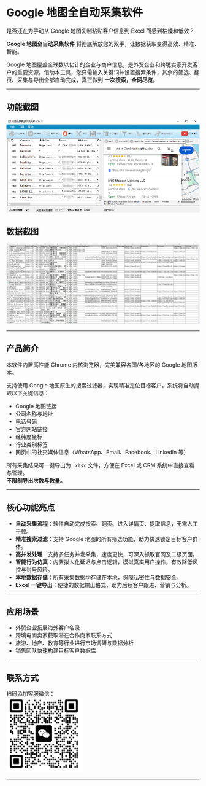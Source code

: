 # Google 地图全自动采集软件

是否还在为手动从 Google 地图复制粘贴客户信息到 Excel 而感到枯燥和低效？  

**Google 地图全自动采集软件** 将彻底解放您的双手，让数据获取变得高效、精准、智能。  

Google 地图覆盖全球数以亿计的企业与商户信息，是外贸企业和跨境卖家开发客户的重要资源。借助本工具，您只需输入关键词并设置搜索条件，其余的筛选、翻页、采集与导出全部自动完成，真正做到 **一次搜索，全网尽览**。  

---

## 功能截图
![功能截图](image/ggmap/001.png)

## 数据截图
![数据截图](image/ggmap/002.png)

---

## 产品简介
本软件内置高性能 Chrome 内核浏览器，完美兼容各国/各地区的 Google 地图版本。  

支持使用 Google 地图原生的搜索过滤器，实现精准定位目标客户。系统将自动提取以下关键信息：  

- Google 地图链接  
- 公司名称与地址  
- 电话号码  
- 官方网站链接  
- 经纬度坐标  
- 行业类别标签  
- 网页中的社交媒体信息（WhatsApp、Email、Facebook、LinkedIn 等）  

所有采集结果可一键导出为 `.xlsx` 文件，方便在 Excel 或 CRM 系统中直接查看与管理。  
**不限制导出次数与数量。**

---

## 核心功能亮点
- **自动采集流程**：软件自动完成搜索、翻页、进入详情页、提取信息，无需人工干预。  
- **精准搜索过滤**：支持 Google 地图的所有筛选功能，助力快速锁定目标客户群体。  
- **高并发处理**：支持多任务并发采集，速度更快，可深入抓取官网及二级页面。  
- **智能行为仿真**：内置拟人化延迟与点击逻辑，模拟真实用户操作，有效降低风控与封号风险。  
- **本地数据存储**：所有采集数据均存储在本地，保障私密性与数据安全。  
- **Excel 一键导出**：便捷的数据输出格式，助力后续客户跟进、营销与分析。  

---

## 应用场景
- 外贸企业拓展海外客户名录  
- 跨境电商卖家获取潜在合作商家联系方式  
- 旅游、地产、教育等行业进行市场调研与数据分析  
- 销售团队快速构建目标客户数据库  

---

## 联系方式
扫码添加客服微信：  
<img src="image/wx.jpg" alt="微信二维码" width="200"/>

---

